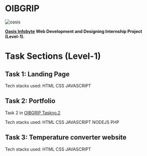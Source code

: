 # OIBGRIP

![oasis](https://user-images.githubusercontent.com/104092313/218987288-6d927833-c70c-47f0-877e-179fc2093f07.jpeg)

**[Oasis Infobyte](oasisinfobyte.io) Web Development and Designing Internship Project (Level-1).**

# Task Sections (Level-1)

## Task 1: Landing Page

Tech stacks used: HTML CSS JAVASCRIPT

## Task 2: Portfolio
 
Task 2 in [OIBGRIP Taskno.2](https://github.com/nainasana/OIBGRIP-Taskno.2)

Tech stacks used: HTML CSS JAVASCRIPT NODEJS PHP

## Task 3: Temperature converter website

Tech stacks used: HTML CSS JAVASCRIPT
